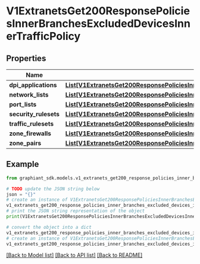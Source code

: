 # V1ExtranetsGet200ResponsePoliciesInnerBranchesExcludedDevicesInnerTrafficPolicy


## Properties

Name | Type | Description | Notes
------------ | ------------- | ------------- | -------------
**dpi_applications** | [**List[V1ExtranetsGet200ResponsePoliciesInnerBranchesExcludedDevicesInnerTrafficPolicyDpiApplicationsInner]**](V1ExtranetsGet200ResponsePoliciesInnerBranchesExcludedDevicesInnerTrafficPolicyDpiApplicationsInner.md) |  | [optional] 
**network_lists** | [**List[V1ExtranetsGet200ResponsePoliciesInnerBranchesExcludedDevicesInnerTrafficPolicyNetworkListsInner]**](V1ExtranetsGet200ResponsePoliciesInnerBranchesExcludedDevicesInnerTrafficPolicyNetworkListsInner.md) |  | [optional] 
**port_lists** | [**List[V1ExtranetsGet200ResponsePoliciesInnerBranchesExcludedDevicesInnerTrafficPolicyPortListsInner]**](V1ExtranetsGet200ResponsePoliciesInnerBranchesExcludedDevicesInnerTrafficPolicyPortListsInner.md) |  | [optional] 
**security_rulesets** | [**List[V1ExtranetsGet200ResponsePoliciesInnerBranchesExcludedDevicesInnerTrafficPolicySecurityRulesetsInner]**](V1ExtranetsGet200ResponsePoliciesInnerBranchesExcludedDevicesInnerTrafficPolicySecurityRulesetsInner.md) |  | [optional] 
**traffic_rulesets** | [**List[V1ExtranetsGet200ResponsePoliciesInnerBranchesExcludedDevicesInnerTrafficPolicyTrafficRulesetsInner]**](V1ExtranetsGet200ResponsePoliciesInnerBranchesExcludedDevicesInnerTrafficPolicyTrafficRulesetsInner.md) |  | [optional] 
**zone_firewalls** | [**List[V1ExtranetsGet200ResponsePoliciesInnerBranchesExcludedDevicesInnerTrafficPolicyZoneFirewallsInner]**](V1ExtranetsGet200ResponsePoliciesInnerBranchesExcludedDevicesInnerTrafficPolicyZoneFirewallsInner.md) |  | [optional] 
**zone_pairs** | [**List[V1ExtranetsGet200ResponsePoliciesInnerBranchesExcludedDevicesInnerTrafficPolicyZonePairsInner]**](V1ExtranetsGet200ResponsePoliciesInnerBranchesExcludedDevicesInnerTrafficPolicyZonePairsInner.md) |  | [optional] 

## Example

```python
from graphiant_sdk.models.v1_extranets_get200_response_policies_inner_branches_excluded_devices_inner_traffic_policy import V1ExtranetsGet200ResponsePoliciesInnerBranchesExcludedDevicesInnerTrafficPolicy

# TODO update the JSON string below
json = "{}"
# create an instance of V1ExtranetsGet200ResponsePoliciesInnerBranchesExcludedDevicesInnerTrafficPolicy from a JSON string
v1_extranets_get200_response_policies_inner_branches_excluded_devices_inner_traffic_policy_instance = V1ExtranetsGet200ResponsePoliciesInnerBranchesExcludedDevicesInnerTrafficPolicy.from_json(json)
# print the JSON string representation of the object
print(V1ExtranetsGet200ResponsePoliciesInnerBranchesExcludedDevicesInnerTrafficPolicy.to_json())

# convert the object into a dict
v1_extranets_get200_response_policies_inner_branches_excluded_devices_inner_traffic_policy_dict = v1_extranets_get200_response_policies_inner_branches_excluded_devices_inner_traffic_policy_instance.to_dict()
# create an instance of V1ExtranetsGet200ResponsePoliciesInnerBranchesExcludedDevicesInnerTrafficPolicy from a dict
v1_extranets_get200_response_policies_inner_branches_excluded_devices_inner_traffic_policy_from_dict = V1ExtranetsGet200ResponsePoliciesInnerBranchesExcludedDevicesInnerTrafficPolicy.from_dict(v1_extranets_get200_response_policies_inner_branches_excluded_devices_inner_traffic_policy_dict)
```
[[Back to Model list]](../README.md#documentation-for-models) [[Back to API list]](../README.md#documentation-for-api-endpoints) [[Back to README]](../README.md)


